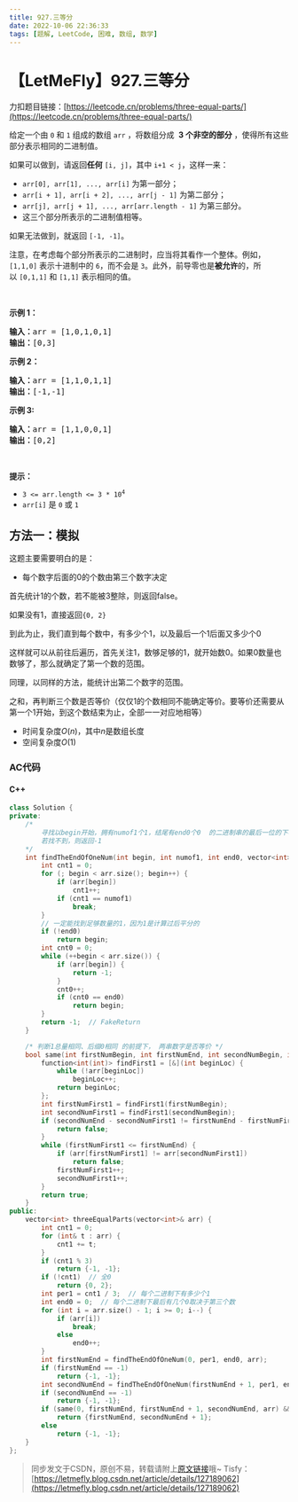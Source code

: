 ```yaml
---
title: 927.三等分
date: 2022-10-06 22:36:33
tags: [题解, LeetCode, 困难, 数组, 数学]
---
```


# 【LetMeFly】927.三等分

力扣题目链接：[https://leetcode.cn/problems/three-equal-parts/](https://leetcode.cn/problems/three-equal-parts/)

<p>给定一个由 <code>0</code> 和 <code>1</code> 组成的数组<meta charset="UTF-8" />&nbsp;<code>arr</code>&nbsp;，将数组分成 &nbsp;<strong>3&nbsp;个非空的部分</strong> ，使得所有这些部分表示相同的二进制值。</p>

<p>如果可以做到，请返回<strong>任何</strong>&nbsp;<code>[i, j]</code>，其中 <code>i+1 &lt; j</code>，这样一来：</p>

<ul>
	<li><code>arr[0], arr[1], ..., arr[i]</code>&nbsp;为第一部分；</li>
	<li><code>arr[i + 1], arr[i + 2], ..., arr[j - 1]</code>&nbsp;为第二部分；</li>
	<li><code>arr[j], arr[j + 1], ..., arr[arr.length - 1]</code>&nbsp;为第三部分。</li>
	<li>这三个部分所表示的二进制值相等。</li>
</ul>

<p>如果无法做到，就返回&nbsp;<code>[-1, -1]</code>。</p>

<p>注意，在考虑每个部分所表示的二进制时，应当将其看作一个整体。例如，<code>[1,1,0]</code>&nbsp;表示十进制中的&nbsp;<code>6</code>，而不会是&nbsp;<code>3</code>。此外，前导零也是<strong>被允许</strong>的，所以&nbsp;<code>[0,1,1]</code> 和&nbsp;<code>[1,1]</code>&nbsp;表示相同的值。</p>

<p>&nbsp;</p>

<p><strong>示例 1：</strong></p>

<pre>
<strong>输入：</strong>arr = [1,0,1,0,1]
<strong>输出：</strong>[0,3]
</pre>

<p><strong>示例 2：</strong></p>

<pre>
<strong>输入：</strong>arr = [1,1,0,1,1]
<strong>输出：</strong>[-1,-1]</pre>

<p><strong>示例 3:</strong></p>

<pre>
<strong>输入：</strong>arr = [1,1,0,0,1]
<strong>输出：</strong>[0,2]
</pre>

<p>&nbsp;</p>

<p><strong>提示：</strong></p>
<meta charset="UTF-8" />

<ul>
	<li><code>3 &lt;= arr.length &lt;= 3 * 10<sup>4</sup></code></li>
	<li><code>arr[i]</code>&nbsp;是&nbsp;<code>0</code>&nbsp;或&nbsp;<code>1</code></li>
</ul>


    
## 方法一：模拟

这题主要需要明白的是：

+ 每个数字后面的0的个数由第三个数字决定

首先统计1的个数，若不能被3整除，则返回false。

如果没有1，直接返回```{0, 2}```

到此为止，我们直到每个数中，有多少个1，以及最后一个1后面又多少个0

这样就可以从前往后遍历，首先关注1，数够足够的1，就开始数0。如果0数量也数够了，那么就确定了第一个数的范围。

同理，以同样的方法，能统计出第二个数字的范围。

之和，再判断三个数是否等价（仅仅1的个数相同不能确定等价。要等价还需要从第一个1开始，到这个数结束为止，全部一一对应地相等）

+ 时间复杂度$O(n)$，其中$n$是数组长度
+ 空间复杂度$O(1)$

### AC代码

#### C++

```cpp
class Solution {
private:
    /*
        寻找以begin开始，拥有numof1个1，结尾有end0个0  的二进制串的最后一位的下标
        若找不到，则返回-1
    */
    int findTheEndOfOneNum(int begin, int numof1, int end0, vector<int>& arr) {
        int cnt1 = 0;
        for (; begin < arr.size(); begin++) {
            if (arr[begin])
                cnt1++;
            if (cnt1 == numof1)
                break;
        }
        // 一定能找到足够数量的1，因为1是计算过后平分的
        if (!end0)
            return begin;
        int cnt0 = 0;
        while (++begin < arr.size()) {
            if (arr[begin]) {
                return -1;
            }
            cnt0++;
            if (cnt0 == end0)
                return begin;
        }
        return -1;  // FakeReturn
    }

    /* 判断1总量相同、后缀0相同 的前提下， 两串数字是否等价 */
    bool same(int firstNumBegin, int firstNumEnd, int secondNumBegin, int secondNumEnd, vector<int>& arr) {
        function<int(int)> findFirst1 = [&](int beginLoc) {
            while (!arr[beginLoc])
                beginLoc++;
            return beginLoc;
        };
        int firstNumFirst1 = findFirst1(firstNumBegin);
        int secondNumFirst1 = findFirst1(secondNumBegin);
        if (secondNumEnd - secondNumFirst1 != firstNumEnd - firstNumFirst1) {
            return false;
        }
        while (firstNumFirst1 <= firstNumEnd) {
            if (arr[firstNumFirst1] != arr[secondNumFirst1])
                return false;
            firstNumFirst1++;
            secondNumFirst1++;
        }
        return true;
    }
public:
    vector<int> threeEqualParts(vector<int>& arr) {
        int cnt1 = 0;
        for (int& t : arr) {
            cnt1 += t;
        }
        if (cnt1 % 3)
            return {-1, -1};
        if (!cnt1)  // 全0
            return {0, 2};
        int per1 = cnt1 / 3;  // 每个二进制下有多少个1
        int end0 = 0;  // 每个二进制下最后有几个0取决于第三个数
        for (int i = arr.size() - 1; i >= 0; i--) {
            if (arr[i])
                break;
            else
                end0++;
        }
        int firstNumEnd = findTheEndOfOneNum(0, per1, end0, arr);
        if (firstNumEnd == -1)
            return {-1, -1};
        int secondNumEnd = findTheEndOfOneNum(firstNumEnd + 1, per1, end0, arr);
        if (secondNumEnd == -1)
            return {-1, -1};
        if (same(0, firstNumEnd, firstNumEnd + 1, secondNumEnd, arr) && same(0, firstNumEnd, secondNumEnd + 1, arr.size() - 1, arr))
            return {firstNumEnd, secondNumEnd + 1};
        else
            return {-1, -1};
    }
};
```

> 同步发文于CSDN，原创不易，转载请附上[原文链接](https://blog.tisfy.eu.org/2022/10/06/LeetCode%200927.%E4%B8%89%E7%AD%89%E5%88%86/)哦~
> Tisfy：[https://letmefly.blog.csdn.net/article/details/127189062](https://letmefly.blog.csdn.net/article/details/127189062)
